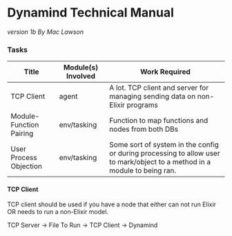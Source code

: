 # Dynamind Technical Manual
*version 1b*
*By Mac Lawson*

### Tasks

| Title | Module(s) Involved | Work Required |
| --------------- | --------------- | --------------- |
| TCP Client | agent | A lot. TCP client and server for managing sending data on non-Elixir programs |
| Module-Function Pairing | env/tasking | Function to map functions and nodes from both DBs |
| User Process Objection | env/tasking | Some sort of system in the config or during processing to allow user to mark/object to a method in a module to being ran. |



#### TCP Client

TCP client should be used if you have a node that either can not run Elixir OR needs to run a non-Elixir model.

TCP Server -> File To Run -> TCP Client -> Dynamind



